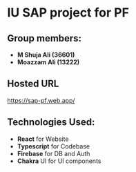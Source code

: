 # IU SAP project for PF

## Group members:
* **M Shuja Ali (36601)**
* **Moazzam Ali (13222)**

## Hosted URL
https://sap-pf.web.app/

## Technologies Used:
- **React** for Website
- **Typescript** for Codebase
- **Firebase** for DB and Auth
- **Chakra** UI for UI components